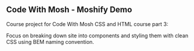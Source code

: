 ## Code With Mosh - Moshify Demo

Course project for Code With Mosh CSS and HTML course part 3:

Focus on breaking down site into components and styling them with clean CSS using BEM naming convention. 
